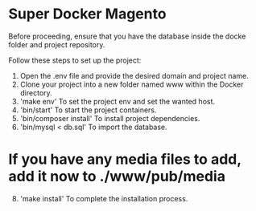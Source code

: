 # Super Docker Magento
Before proceeding, ensure that you have the database inside the docke folder and project repository.

Follow these steps to set up the project:

1. Open the .env file and provide the desired domain and project name.
2. Clone your project into a new folder named www within the Docker directory.
3. 'make env' To set the project env and set the wanted host.
5. 'bin/start' To start the project containers.
6. 'bin/composer install' To install project dependencies.
7. 'bin/mysql < db.sql' To import the database.
# If you have any media files to add, add it now to ./www/pub/media
8. 'make install' To complete the installation process.